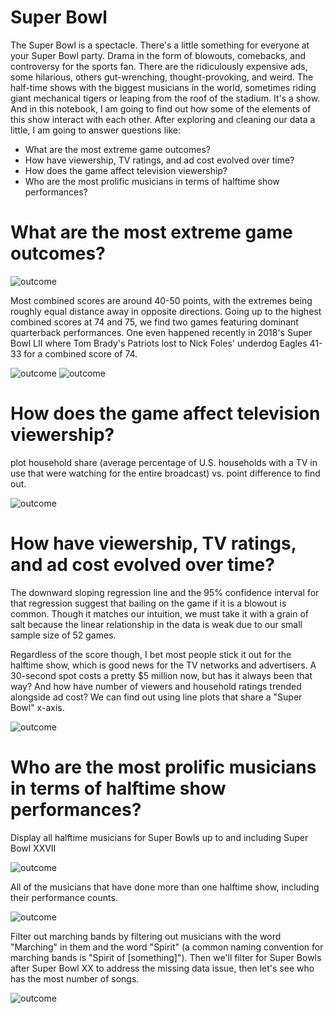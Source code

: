 

# Super Bowl 
The Super Bowl is a spectacle. There's a little something for everyone at your Super Bowl party. Drama in the form of blowouts, comebacks, and controversy for the sports fan. There are the ridiculously expensive ads, some hilarious, others gut-wrenching, thought-provoking, and weird. The half-time shows with the biggest musicians in the world, sometimes riding giant mechanical tigers or leaping from the roof of the stadium. It's a show. And in this notebook, I am going to find out how some of the elements of this show interact with each other. After exploring and cleaning our data a little, I am going to answer questions like:
* What are the most extreme game outcomes?
* How have viewership, TV ratings, and ad cost evolved over time?
* How does the game affect television viewership?
* Who are the most prolific musicians in terms of halftime show performances?


# What are the most extreme game outcomes?

![outcome](https://github.com/LadyWinterD/Super-Bowl-data-analysis/blob/master/img/different%20Points.PNG)

Most combined scores are around 40-50 points, with the extremes being roughly equal distance away in opposite directions. Going up to the highest combined scores at 74 and 75, we find two games featuring dominant quarterback performances. One even happened recently in 2018's Super Bowl LII where Tom Brady's Patriots lost to Nick Foles' underdog Eagles 41-33 for a combined score of 74.

![outcome](https://github.com/LadyWinterD/Super-Bowl-data-analysis/blob/master/img/different%20Points2.PNG)
![outcome](https://github.com/LadyWinterD/Super-Bowl-data-analysis/blob/master/img/different%20Points3.PNG)
# How does the game affect television viewership?
plot household share (average percentage of U.S. households with a TV in use that were watching for the entire broadcast) vs. point difference to find out.

![outcome](https://github.com/LadyWinterD/Super-Bowl-data-analysis/blob/master/img/viewership1.PNG)

# How have viewership, TV ratings, and ad cost evolved over time?
The downward sloping regression line and the 95% confidence interval for that regression suggest that bailing on the game if it is a blowout is common. Though it matches our intuition, we must take it with a grain of salt because the linear relationship in the data is weak due to our small sample size of 52 games.

Regardless of the score though, I bet most people stick it out for the halftime show, which is good news for the TV networks and advertisers. A 30-second spot costs a pretty $5 million now, but has it always been that way? And how have number of viewers and household ratings trended alongside ad cost? We can find out using line plots that share a "Super Bowl" x-axis.

![outcome](https://github.com/LadyWinterD/Super-Bowl-data-analysis/blob/master/img/viewership2.PNG)

# Who are the most prolific musicians in terms of halftime show performances?

Display all halftime musicians for Super Bowls up to and including Super Bowl XXVII

![outcome](https://github.com/LadyWinterD/Super-Bowl-data-analysis/blob/master/img/musician.PNG)


All of the musicians that have done more than one halftime show, including their performance counts.

![outcome](https://github.com/LadyWinterD/Super-Bowl-data-analysis/blob/master/img/musician1.PNG)


Filter out marching bands by filtering out musicians with the word "Marching" in them and the word "Spirit" (a common naming convention for marching bands is "Spirit of [something]"). Then we'll filter for Super Bowls after Super Bowl XX to address the missing data issue, then let's see who has the most number of songs.


![outcome](https://github.com/LadyWinterD/Super-Bowl-data-analysis/blob/master/img/musician2.PNG)
